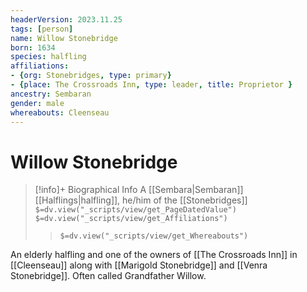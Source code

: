 ```yaml
---
headerVersion: 2023.11.25
tags: [person]
name: Willow Stonebridge
born: 1634
species: halfling
affiliations: 
- {org: Stonebridges, type: primary}
- {place: The Crossroads Inn, type: leader, title: Proprietor }
ancestry: Sembaran
gender: male
whereabouts: Cleenseau
---
```

# Willow Stonebridge
>[!info]+ Biographical Info
> A [[Sembara|Sembaran]] [[Halflings|halfling]], he/him of the [[Stonebridges]]
> `$=dv.view("_scripts/view/get_PageDatedValue")`
> `$=dv.view("_scripts/view/get_Affiliations")`
>> `$=dv.view("_scripts/view/get_Whereabouts")`

An elderly halfling and one of the owners of [[The Crossroads Inn]] in [[Cleenseau]] along with [[Marigold Stonebridge]] and [[Venra Stonebridge]]. Often called Grandfather Willow. 